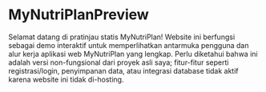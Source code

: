 # MyNutriPlanPreview

Selamat datang di pratinjau statis MyNutriPlan! Website ini berfungsi sebagai demo interaktif untuk memperlihatkan antarmuka pengguna dan alur kerja aplikasi web MyNutriPlan yang lengkap. Perlu diketahui bahwa ini adalah versi non-fungsional dari proyek asli saya; fitur-fitur seperti registrasi/login, penyimpanan data, atau integrasi database tidak aktif karena website ini tidak di-hosting.
